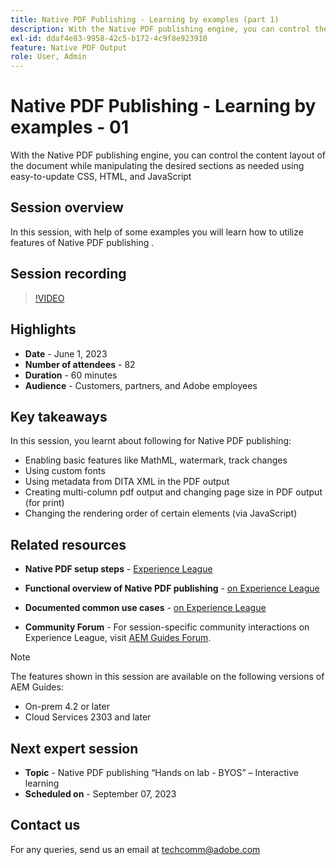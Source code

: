 ```yaml
---
title: Native PDF Publishing - Learning by examples (part 1)
description: With the Native PDF publishing engine, you can control the content layout of the document while manipulating the desired sections as needed using easy-to-update CSS, HTML, and JavaScript.
exl-id: ddaf4e83-9958-42c5-b172-4c9f8e923910
feature: Native PDF Output
role: User, Admin
---
```

# Native PDF Publishing - Learning by examples - 01

With the Native PDF publishing engine, you can control the content layout of the document while manipulating the desired sections as needed using easy-to-update CSS, HTML, and JavaScript

## Session overview

In this session, with help of some examples you will learn how to utilize features of Native PDF publishing .

## Session recording

>[!VIDEO](https://video.tv.adobe.com/v/3420092/native-pdf-aem-guides?quality=12&learn=on)

## Highlights

- **Date** - June 1, 2023 
- **Number of attendees** - 82
- **Duration** - 60 minutes
- **Audience** - Customers, partners, and Adobe employees

## Key takeaways

In this session, you learnt about following for Native PDF publishing:
- Enabling basic features like MathML, watermark, track changes
- Using custom fonts 
- Using metadata from DITA XML in the PDF output
- Creating multi-column pdf output and changing page size in PDF output (for print)
- Changing the rendering order of certain elements (via JavaScript)

 
## Related resources 

- **Native PDF setup steps** - [Experience League](https://experienceleague.adobe.com/docs/experience-manager-guides-learn/tutorials/knowledge-base/kb-articles/publishing/configuring-aem-environment-for-native-pdf-publishing.html?lang=en) 
 
- **Functional overview of Native PDF publishing** - [on Experience League](https://experienceleague.adobe.com/docs/experience-manager-guides-learn/tutorials/knowledge-base/expert-session/native-pdf-publishing-essentials-feb23.html?lang=en)

- **Documented common use cases** - [on Experience League](https://experienceleague.adobe.com/docs/experience-manager-guides-learn/tutorials/install-guide/on-prem-ig/output-gen-config/config-native-pdf-publish/content-styles/stylesheet.html?lang=en)
 
- **Community Forum** - For session-specific community interactions on Experience League, visit  [AEM Guides Forum](https://experienceleaguecommunities.adobe.com/t5/experience-manager-guides/bd-p/xml-documentation-discussions).

>[!NOTE]
>
> The features shown in this session are available on the following versions of AEM Guides:
> - On-prem 4.2 or later
> - Cloud Services 2303 and later

## Next expert session 

- **Topic** - Native PDF publishing “Hands on lab - BYOS” – Interactive learning
- **Scheduled on** - September 07, 2023

## Contact us

For any queries, send us an email at <techcomm@adobe.com>

